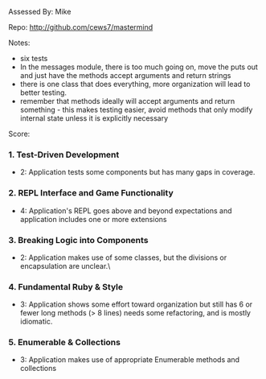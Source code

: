 Assessed By: Mike

Repo: http://github.com/cews7/mastermind

Notes:
* six tests
* In the messages module, there is too much going on, move the puts out and just have the methods accept arguments and return strings
* there is one class that does everything, more organization will lead to better testing.
* remember that methods ideally will accept arguments and return something - this makes testing easier, avoid methods that only modify internal state unless it is explicitly necessary

Score:

### 1. Test-Driven Development

* 2: Application tests some components but has many gaps in coverage.


### 2. REPL Interface and Game Functionality

* 4: Application's REPL goes above and beyond expectations and application includes one or more extensions

### 3. Breaking Logic into Components


* 2: Application makes use of some classes, but the divisions or encapsulation are unclear.\
 
### 4. Fundamental Ruby & Style


* 3:  Application shows some effort toward organization but still has 6 or fewer long methods (> 8 lines)  needs some refactoring, and is mostly idiomatic.

### 5. Enumerable & Collections

* 3: Application makes use of appropriate Enumerable methods and collections
